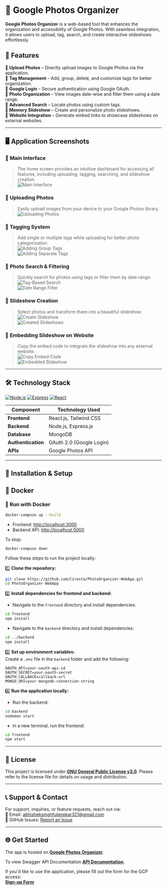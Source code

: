 # 📸 **Google Photos Organizer**  

**Google Photos Organizer** is a web-based tool that enhances the organization and accessibility of Google Photos. With seamless integration, it allows users to upload, tag, search, and create interactive slideshows effortlessly.  

## 🚀 **Features**  

🔹 **Upload Photos** – Directly upload images to Google Photos via the application.  
🔹 **Tag Management** – Add, group, delete, and customize tags for better organization.  
🔹 **Google Login** – Secure authentication using Google OAuth.  
🔹 **Photo Organization** – View images date-wise and filter them using a date range.  
🔹 **Advanced Search** – Locate photos using custom tags.  
🔹 **Memory Slideshow** – Create and personalize photo slideshows.  
🔹 **Website Integration** – Generate embed links to showcase slideshows on external websites.  

---

## 🖥️ **Application Screenshots**  

### 🔹 **Main Interface**  
> The home screen provides an intuitive dashboard for accessing all features, including uploading, tagging, searching, and slideshow creation.  
![Main Interface](showcase/1_main_interface.png)  

### 🔹 **Uploading Photos**  
> Easily upload images from your device to your Google Photos library.  
![Uploading Photos](showcase/2_uploading_images_uploading_interface.png)  

### 🔹 **Tagging System**  
> Add single or multiple tags while uploading for better photo categorization.  
![Adding Group Tags](showcase/3_adding_grouptags_uploading_interface.png)  
![Adding Separate Tags](showcase/4_adding_seperate_tags_uploading_interface.png)  

### 🔹 **Photo Search & Filtering**  
> Quickly search for photos using tags or filter them by date range.  
![Tag-Based Search](showcase/5_tag_based_search.png)  
![Date Range Filter](showcase/6_filter_range_photos_using_date_range.png)  

### 🔹 **Slideshow Creation**  
> Select photos and transform them into a beautiful slideshow.  
![Create Slideshow](showcase/7_create_slideshow.png)  
![Created Slideshows](showcase/8_created_slideshows_interface.png)  

### 🔹 **Embedding Slideshow on Website**  
> Copy the embed code to integrate the slideshow into any external website.  
![Copy Embed Code](showcase/9_copy_code_of_created_slideshow.png)  
![Embedded Slideshow](showcase/10_embeded_slideshow_demo_in_website.png)  

---

## 🛠️ **Technology Stack**  


[![Node.js](https://img.shields.io/badge/Node.js-20.10.0-339933?logo=nodedotjs&logoColor=white)](https://nodejs.org/)
[![Express](https://img.shields.io/badge/Express-4.21.1-000000?logo=express&logoColor=white)](https://expressjs.com/)
[![React](https://img.shields.io/badge/React-18.3.1-61DAFB?logo=react&logoColor=white)](https://reactjs.org/)

| Component    | Technology Used       |
|-------------|----------------------|
| **Frontend** | React.js, Tailwind CSS |
| **Backend** | Node.js, Express.js  |
| **Database** | MongoDB  |
| **Authentication** | OAuth 2.0 (Google Login)  |
| **APIs** | Google Photos API  |

---

## 🔧 **Installation & Setup**  


## 🐳 Docker

### 🔧 Run with Docker

```bash
docker-compose up --build
```

- Frontend: [http://localhost:3000](http://localhost:3000)  
- Backend API: [http://localhost:5000](http://localhost:5000)

To stop:

```bash
docker-compose down
```

Follow these steps to run the project locally:  

1️⃣ **Clone the repository:**  
```sh
git clone https://github.com/Ciresta/PhotoOrganizer-WebApp.git
cd PhotoOrganizer-WebApp
```  

2️⃣ **Install dependencies for frontend and backend:**  
   - Navigate to the `frontend` directory and install dependencies:
   ```sh
   cd frontend
   npm install
   ```

   - Navigate to the `backend` directory and install dependencies:
   ```sh
   cd ../backend
   npm install
   ```

3️⃣ **Set up environment variables:**  
   Create a `.env` file in the `backend` folder and add the following:  
   ```
   OAUTH_API=your-oauth-api-id
   OAUTH_SECRET=your-oauth-secret
   OAUTH_CALLBACK=callback-url
   MONGO_URI=your-mongodb-connection-string
   ```

4️⃣ **Run the application locally:**  
   - Run the backend:
   ```sh
   cd backend
   nodemon start
   ```

   - In a new terminal, run the frontend:
   ```sh
   cd frontend
   npm start
   ```

---

## 📜 **License**  

This project is licensed under **[GNU General Public License v3.0](LICENSE)**. Please refer to the license file for details on usage and distribution.  

---

## 📞 **Support & Contact**  

For support, inquiries, or feature requests, reach out via:  
📧 Email: [abhisheksinghfulanekar321@gmail.com](mailto:abhisheksinghfulanekar321@gmail.com)  
🐙 GitHub Issues: [Report an Issue](https://github.com/Ciresta/PhotoOrganizer-WebApp/issues)  

---

## 🌐 **Get Started**  

The app is hosted on **[Google Photos Organizer](https://photoorganizer.netlify.app/)**.  

To view Swagger API Documentation **[API Documentation](https://photo-org-app.onrender.com/api-docs/)**. 

If you'd like to use the application, please fill out the form for the GCP access:  
[**Sign-up Form**](https://forms.gle/LUPKBcd4STaRrm7k6)
